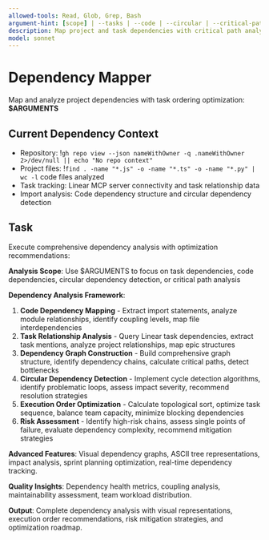 ```yaml
---
allowed-tools: Read, Glob, Grep, Bash
argument-hint: [scope] | --tasks | --code | --circular | --critical-path
description: Map project and task dependencies with critical path analysis and circular dependency detection
model: sonnet
---
```


# Dependency Mapper

Map and analyze project dependencies with task ordering optimization: **$ARGUMENTS**

## Current Dependency Context

- Repository: !`gh repo view --json nameWithOwner -q .nameWithOwner 2>/dev/null || echo "No repo context"`
- Project files: !`find . -name "*.js" -o -name "*.ts" -o -name "*.py" | wc -l` code files analyzed
- Task tracking: Linear MCP server connectivity and task relationship data
- Import analysis: Code dependency structure and circular dependency detection

## Task

Execute comprehensive dependency analysis with optimization recommendations:

**Analysis Scope**: Use $ARGUMENTS to focus on task dependencies, code dependencies, circular dependency detection, or critical path analysis

**Dependency Analysis Framework**:
1. **Code Dependency Mapping** - Extract import statements, analyze module relationships, identify coupling levels, map file interdependencies
2. **Task Relationship Analysis** - Query Linear task dependencies, extract task mentions, analyze project relationships, map epic structures
3. **Dependency Graph Construction** - Build comprehensive graph structure, identify dependency chains, calculate critical paths, detect bottlenecks
4. **Circular Dependency Detection** - Implement cycle detection algorithms, identify problematic loops, assess impact severity, recommend resolution strategies
5. **Execution Order Optimization** - Calculate topological sort, optimize task sequence, balance team capacity, minimize blocking dependencies
6. **Risk Assessment** - Identify high-risk chains, assess single points of failure, evaluate dependency complexity, recommend mitigation strategies

**Advanced Features**: Visual dependency graphs, ASCII tree representations, impact analysis, sprint planning optimization, real-time dependency tracking.

**Quality Insights**: Dependency health metrics, coupling analysis, maintainability assessment, team workload distribution.

**Output**: Complete dependency analysis with visual representations, execution order recommendations, risk mitigation strategies, and optimization roadmap.
